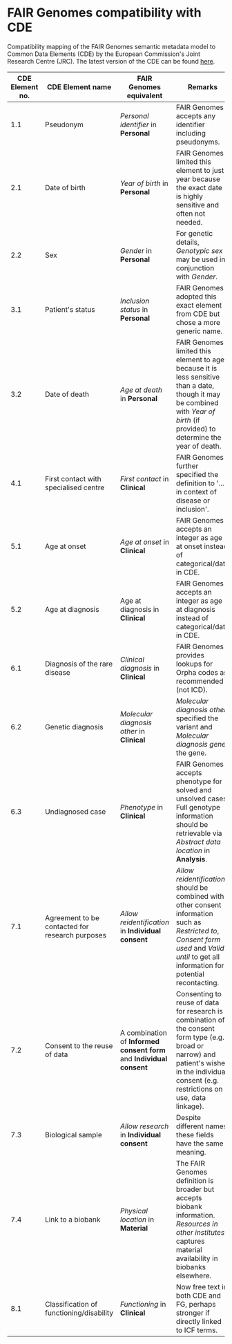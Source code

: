 # FAIR Genomes compatibility with CDE

Compatibility mapping of the FAIR Genomes semantic metadata model to Common Data Elements (CDE) by the European Commission's Joint Research Centre (JRC). The latest version of the CDE can be found [here](https://eu-rd-platform.jrc.ec.europa.eu/sites/default/files/CDS/EU_RD_Platform_CDS_Final.pdf).

| CDE Element no. | CDE Element name | FAIR Genomes equivalent | Remarks |
|---|---|---|---|
| 1.1 | Pseudonym | _Personal identifier_ in __Personal__ | FAIR Genomes accepts any identifier including pseudonyms. |
| 2.1 | Date of birth | _Year of birth_ in __Personal__ | FAIR Genomes limited this element to just year because the exact date is highly sensitive and often not needed. |
| 2.2 | Sex | _Gender_ in __Personal__ | For genetic details, _Genotypic sex_ may be used in conjunction with _Gender_. |
| 3.1 | Patient's status | _Inclusion status_ in __Personal__ | FAIR Genomes adopted this exact element from CDE but chose a more generic name. |
| 3.2 | Date of death | _Age at death_ in __Personal__ | FAIR Genomes limited this element to age because it is less sensitive than a date, though it may be combined with _Year of birth_ (if provided) to determine the year of death. |
| 4.1 | First contact with specialised centre | _First contact_ in __Clinical__ | FAIR Genomes further specified the definition to '... in context of disease or inclusion'. |
| 5.1 | Age at onset | _Age at onset_ in __Clinical__ | FAIR Genomes accepts an integer as age at onset instead of categorical/date in CDE. |
| 5.2 | Age at diagnosis | Age at diagnosis in __Clinical__ | FAIR Genomes accepts an integer as age at diagnosis instead of categorical/date in CDE. |
| 6.1 | Diagnosis of the rare disease | _Clinical diagnosis_ in __Clinical__ | FAIR Genomes provides lookups for Orpha codes as recommended (not ICD). |
| 6.2 | Genetic diagnosis | _Molecular diagnosis other_ in __Clinical__ | _Molecular diagnosis other_ specified the variant and _Molecular diagnosis gene_ the gene. |
| 6.3 | Undiagnosed case | _Phenotype_ in __Clinical__ | FAIR Genomes accepts phenotype for solved and unsolved cases. Full genotype information should be retrievable via _Abstract data location_ in __Analysis__. |
| 7.1 | Agreement to be contacted for research purposes | _Allow reidentification_ in __Individual consent__ | _Allow reidentification_ should be combined with other consent information such as _Restricted to_, _Consent form used_ and _Valid until_ to get all information for potential recontacting. |
| 7.2 | Consent to the reuse of data | A combination of __Informed consent form__ and __Individual consent__ | Consenting to reuse of data for research is a combination of the consent form type (e.g. broad or narrow) and patient's wishes in the individual consent (e.g. restrictions on use, data linkage). |
| 7.3 | Biological sample | _Allow research_ in __Individual consent__ | Despite different names, these fields have the same meaning. |
| 7.4 | Link to a biobank | _Physical location_ in __Material__ | The FAIR Genomes definition is broader but accepts biobank information. _Resources in other institutes_ captures material availability in biobanks elsewhere. |
| 8.1 | Classification of functioning/disability | _Functioning_ in __Clinical__ | Now free text in both CDE and FG, perhaps stronger if directly linked to ICF terms. |
